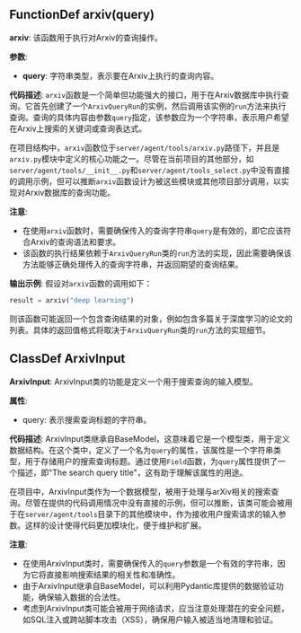 ## FunctionDef arxiv(query)
**arxiv**: 该函数用于执行对Arxiv的查询操作。

**参数**:
- **query**: 字符串类型，表示要在Arxiv上执行的查询内容。

**代码描述**:
`arxiv`函数是一个简单但功能强大的接口，用于在Arxiv数据库中执行查询。它首先创建了一个`ArxivQueryRun`的实例，然后调用该实例的`run`方法来执行查询。查询的具体内容由参数`query`指定，该参数应为一个字符串，表示用户希望在Arxiv上搜索的关键词或查询表达式。

在项目结构中，`arxiv`函数位于`server/agent/tools/arxiv.py`路径下，并且是`arxiv.py`模块中定义的核心功能之一。尽管在当前项目的其他部分，如`server/agent/tools/__init__.py`和`server/agent/tools_select.py`中没有直接的调用示例，但可以推断`arxiv`函数设计为被这些模块或其他项目部分调用，以实现对Arxiv数据库的查询功能。

**注意**:
- 在使用`arxiv`函数时，需要确保传入的查询字符串`query`是有效的，即它应该符合Arxiv的查询语法和要求。
- 该函数的执行结果依赖于`ArxivQueryRun`类的`run`方法的实现，因此需要确保该方法能够正确处理传入的查询字符串，并返回期望的查询结果。

**输出示例**:
假设对`arxiv`函数的调用如下：
```python
result = arxiv("deep learning")
```
则该函数可能返回一个包含查询结果的对象，例如包含多篇关于深度学习的论文的列表。具体的返回值格式将取决于`ArxivQueryRun`类的`run`方法的实现细节。
## ClassDef ArxivInput
**ArxivInput**: ArxivInput类的功能是定义一个用于搜索查询的输入模型。

**属性**:
- query: 表示搜索查询标题的字符串。

**代码描述**:
ArxivInput类继承自BaseModel，这意味着它是一个模型类，用于定义数据结构。在这个类中，定义了一个名为`query`的属性，该属性是一个字符串类型，用于存储用户的搜索查询标题。通过使用`Field`函数，为`query`属性提供了一个描述，即"The search query title"，这有助于理解该属性的用途。

在项目中，ArxivInput类作为一个数据模型，被用于处理与arXiv相关的搜索查询。尽管在提供的代码调用情况中没有直接的示例，但可以推断，该类可能会被用于在`server/agent/tools`目录下的其他模块中，作为接收用户搜索请求的输入参数。这样的设计使得代码更加模块化，便于维护和扩展。

**注意**:
- 在使用ArxivInput类时，需要确保传入的`query`参数是一个有效的字符串，因为它将直接影响搜索结果的相关性和准确性。
- 由于ArxivInput继承自BaseModel，可以利用Pydantic库提供的数据验证功能，确保输入数据的合法性。
- 考虑到ArxivInput类可能会被用于网络请求，应当注意处理潜在的安全问题，如SQL注入或跨站脚本攻击（XSS），确保用户输入被适当地清理和验证。
